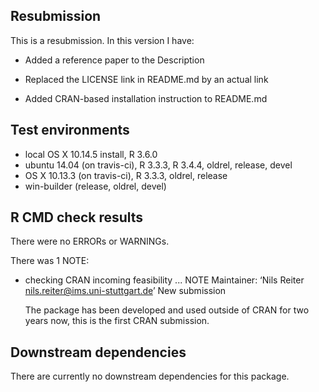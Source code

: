 ## Resubmission
This is a resubmission. In this version I have:

* Added a reference paper to the Description

* Replaced the LICENSE link in README.md by an actual link

* Added CRAN-based installation instruction to README.md

## Test environments
* local OS X 10.14.5 install, R 3.6.0
* ubuntu 14.04 (on travis-ci), R 3.3.3, R 3.4.4, oldrel, release, devel
* OS X 10.13.3 (on travis-ci), R 3.3.3, oldrel, release
* win-builder (release, oldrel, devel)

## R CMD check results
There were no ERRORs or WARNINGs.

There was 1 NOTE:
* checking CRAN incoming feasibility ... NOTE
  Maintainer: ‘Nils Reiter <nils.reiter@ims.uni-stuttgart.de>’
  New submission
    
  The package has been developed and used outside of CRAN for two years now,
  this is the first CRAN submission.

## Downstream dependencies
There are currently no downstream dependencies for this package.
